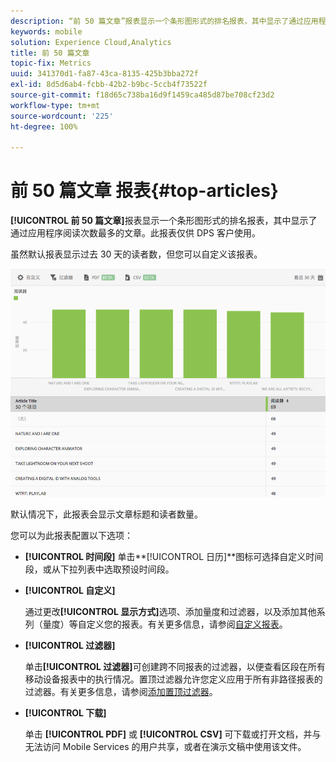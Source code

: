 ```yaml
---
description: “前 50 篇文章”报表显示一个条形图形式的排名报表，其中显示了通过应用程序阅读的次数最多的文章。此报表仅供 Digital Publishing Suite (DPS) 客户使用。
keywords: mobile
solution: Experience Cloud,Analytics
title: 前 50 篇文章
topic-fix: Metrics
uuid: 341370d1-fa87-43ca-8135-425b3bba272f
exl-id: 8d5d6ab4-fcbb-42b2-b9bc-5ccb4f73522f
source-git-commit: f18d65c738ba16d9f1459ca485d87be708cf23d2
workflow-type: tm+mt
source-wordcount: '225'
ht-degree: 100%

---
```


# 前 50 篇文章 报表{#top-articles}

**[!UICONTROL 前 50 篇文章]**&#x200B;报表显示一个条形图形式的排名报表，其中显示了通过应用程序阅读次数最多的文章。此报表仅供 DPS 客户使用。

虽然默认报表显示过去 30 天的读者数，但您可以自定义该报表。

![](assets/dps_top_50.png)

默认情况下，此报表会显示文章标题和读者数量。

您可以为此报表配置以下选项：

* **[!UICONTROL 时间段]**
单击**[!UICONTROL 日历]**&#x200B;图标可选择自定义时间段，或从下拉列表中选取预设时间段。

* **[!UICONTROL 自定义]**

   通过更改&#x200B;**[!UICONTROL 显示方式]**&#x200B;选项、添加量度和过滤器，以及添加其他系列（量度）等自定义您的报表。有关更多信息，请参阅[自定义报表](/help/using/usage/reports-customize/reports-customize.md)。

* **[!UICONTROL 过滤器]**

   单击&#x200B;**[!UICONTROL 过滤器]**&#x200B;可创建跨不同报表的过滤器，以便查看区段在所有移动设备报表中的执行情况。置顶过滤器允许您定义应用于所有非路径报表的过滤器。有关更多信息，请参阅[添加置顶过滤器](/help/using/usage/reports-customize/t-sticky-filter.md)。

* **[!UICONTROL 下载]**

   单击 **[!UICONTROL PDF]** 或 **[!UICONTROL CSV]** 可下载或打开文档，并与无法访问 Mobile Services 的用户共享，或者在演示文稿中使用该文件。
